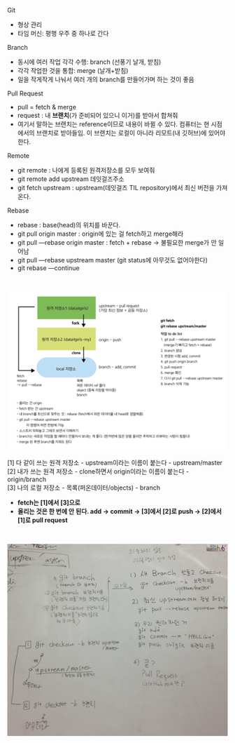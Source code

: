 Git 
- 형상 관리
- 타임 머신: 평행 우주 중 하나로 간다

Branch
- 동시에 여러 작업 각각 수행: branch (선풍기 날개, 받침)
- 각각 작업한 것을 통합: merge (날개+받침)
- 일을 작게작게 나눠서 여러 개의 branch를 만들어가며 하는 것이 좋음

Pull Request 
- pull = fetch & merge
- request : 내 **브랜치**(가 준비되어 있으니 이거)를 받아서 합쳐줘
- 여기서 말하는 브랜치는 reference이므로 내용이 바뀔 수 있다. 컴퓨터는 현 시점에서의 브랜치로 받아들임. 이 브랜치는 로컬이 아니라 리모트(내 깃허브)에 있어야 한다.

Remote 
- git remote : 나에게 등록된 원격저장소를 모두 보여줘
- git remote add upstream 데잇걸즈주소
- git fetch upstream : upstream(데잇걸즈 TIL repository)에서 최신 버전을 가져온다.

Rebase
- rebase : base(head)의 위치를 바꾼다. 
- git pull origin master : origin에 있는 걸 fetch하고 merge해라
- git pull —rebase origin master : fetch + rebase -> 불필요한 merge가 안 일어남
- git pull —rebase upstream master (git status에 아무것도 없어야한다)
- git rebase —continue

<br>

![upstream](upstream.png)

[1] 다 같이 쓰는 원격 저장소 - upstream이라는 이름이 붙는다 - upstream/master
<br>[2] 내가 쓰는 원격 저장소 - clone하면서 origin이라는 이름이 붙는다 - origin/branch 
<br>[3] 나의 로컬 저장소 - 목록(퍼온데이터/objects) - branch
- **fetch는 [1]에서 [3]으로**
- **올리는 것은 한 번에 안 된다. add -> commit -> [3]에서 [2]로 push -> [2]에서 [1]로 pull request**

<br>

![upstream2](upstream2.png)


